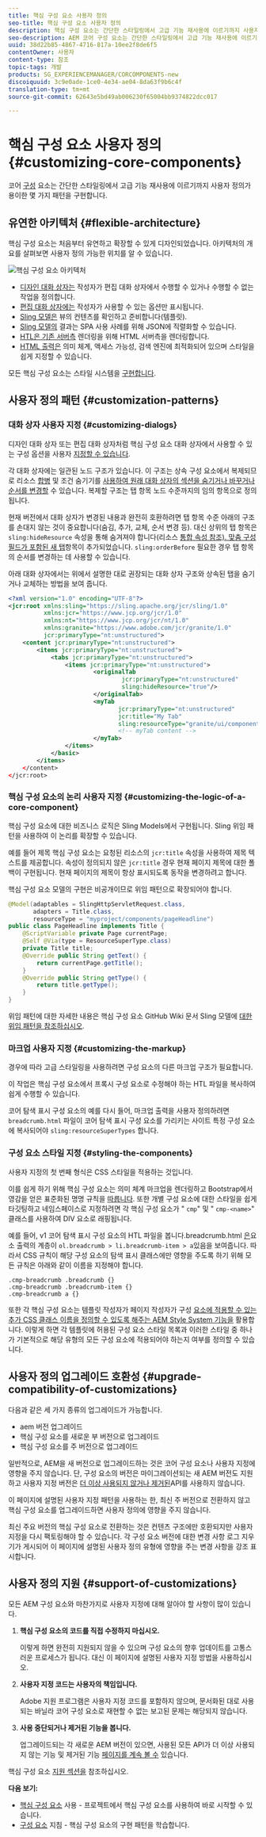 ```yaml
---
title: 핵심 구성 요소 사용자 정의
seo-title: 핵심 구성 요소 사용자 정의
description: 핵심 구성 요소는 간단한 스타일링에서 고급 기능 재사용에 이르기까지 사용자 정의가 용이한 여러 패턴을 구현합니다.
seo-description: AEM 코어 구성 요소는 간단한 스타일링에서 고급 기능 재사용에 이르기까지 간편한 사용자 지정이 가능한 여러 패턴을 구현합니다.
uuid: 38d22b85-4867-4716-817a-10ee2f8de6f5
contentOwner: 사용자
content-type: 참조
topic-tags: 개발
products: SG_EXPERIENCEMANAGER/CORCOMPONENTS-new
discoiquuid: 3c9e0ade-1ce0-4e34-ae04-8da63f9b6c4f
translation-type: tm+mt
source-git-commit: 62643e5bd49ab006230f65004bb9374822dcc017

---
```



# 핵심 구성 요소 사용자 정의{#customizing-core-components}

코어 [구성](developing.md) 요소는 간단한 스타일링에서 고급 기능 재사용에 이르기까지 사용자 정의가 용이한 몇 가지 패턴을 구현합니다.

## 유연한 아키텍처 {#flexible-architecture}

핵심 구성 요소는 처음부터 유연하고 확장할 수 있게 디자인되었습니다. 아키텍처의 개요를 살펴보면 사용자 정의 가능한 위치를 알 수 있습니다.

![핵심 구성 요소 아키텍처](assets/screen_shot_2018-12-07at093742.png)

* [디자인 대화 상자는](authoring.md#edit-and-design-dialogs) 작성자가 편집 대화 상자에서 수행할 수 있거나 수행할 수 없는 작업을 정의합니다.
* [편집 대화 상자에는](authoring.md#edit-and-design-dialogs) 작성자가 사용할 수 있는 옵션만 표시됩니다.
* [Sling 모델은](#customizing-the-logic-of-a-core-component) 뷰의 컨텐츠를 확인하고 준비합니다(템플릿).
* [Sling 모델의](#customizing-the-logic-of-a-core-component) 결과는 SPA 사용 사례를 위해 JSON에 직렬화할 수 있습니다.
* [HTL은 기존 서버측](#customizing-the-markup) 렌더링을 위해 HTML 서버측을 렌더링합니다.
* [HTML 출력은](#customizing-the-markup) 의미 체계, 액세스 가능성, 검색 엔진에 최적화되어 있으며 스타일을 쉽게 지정할 수 있습니다.

모든 핵심 구성 요소는 스타일 시스템을 [구현합니다](customizing.md).

## 사용자 정의 패턴 {#customization-patterns}

### 대화 상자 사용자 지정 {#customizing-dialogs}

디자인 대화 상자 또는 편집 대화 상자처럼 핵심 구성 요소 대화 상자에서 사용할 수 있는 구성 옵션을 사용자 [지정할 수 있습니다](authoring.md).

각 대화 상자에는 일관된 노드 구조가 있습니다. 이 구조는 상속 구성 요소에서 복제되므로 리소스 [합병](https://helpx.adobe.com/experience-manager/6-4/sites/developing/using/sling-resource-merger.html) 및 조건 숨기기를 [사용하여 원래 대화 상자의 섹션을 숨기거나 바꾸거나 순서를 변경할](https://helpx.adobe.com/experience-manager/6-5/sites/developing/using/hide-conditions.html) 수 있습니다. 복제할 구조는 탭 항목 노드 수준까지의 임의 항목으로 정의됩니다.

현재 버전에서 대화 상자가 변경된 내용과 완전히 호환하려면 탭 항목 수준 아래의 구조를 손대지 않는 것이 중요합니다(숨김, 추가, 교체, 순서 변경 등). 대신 상위의 탭 항목은 `sling:hideResource` 속성을 통해 숨겨져야 합니다(리소스 [통합 속성 참조). 맞춤 구성 필드가 포함된 새 탭](https://helpx.adobe.com/experience-manager/6-5/sites/developing/using/sling-resource-merger.html)항목이 추가되었습니다. `sling:orderBefore` 필요한 경우 탭 항목의 순서를 변경하는 데 사용할 수 있습니다.

아래 대화 상자에서는 위에서 설명한 대로 권장되는 대화 상자 구조와 상속된 탭을 숨기거나 교체하는 방법을 보여 줍니다.

<!-- 

Comment Type: annotation
Last Modified By: ims-author-CE1E2CE451D1F0680A490D45@AdobeID
Last Modified Date: 2017-04-17T17:43:20.265-0400

Should we provide guidance on how to name their CSS classes, etc. to align to component re-usability best-practices? We tout that we follow bootstrap css naming, should we be counseling customers to align similarly? .cmp- 
<component name="">
  -- 
 <element>
   - 
  <element descriptor="">
    ? 
  </element> 
 </element> 
</component>

 -->

```xml
<?xml version="1.0" encoding="UTF-8"?>
<jcr:root xmlns:sling="https://sling.apache.org/jcr/sling/1.0"
          xmlns:jcr="https://www.jcp.org/jcr/1.0"
          xmlns:nt="https://www.jcp.org/jcr/nt/1.0"
          xmlns:granite="https://www.adobe.com/jcr/granite/1.0"
          jcr:primaryType="nt:unstructured">
    <content jcr:primaryType="nt:unstructured">
        <items jcr:primaryType="nt:unstructured">
            <tabs jcr:primaryType="nt:unstructured">
                <items jcr:primaryType="nt:unstructured">
                        <originalTab
                                jcr:primaryType="nt:unstructured"
                                sling:hideResource="true"/>
                        </originalTab>
                        <myTab
                               jcr:primaryType="nt:unstructured"
                               jcr:title="My Tab"
                               sling:resourceType="granite/ui/components/coral/foundation/container"/>
                               <!-- myTab content -->
                        </myTab>
                </items>
            </basic>
        </items>
    </content>
</jcr:root>
```

### 핵심 구성 요소의 논리 사용자 지정 {#customizing-the-logic-of-a-core-component}

핵심 구성 요소에 대한 비즈니스 로직은 Sling Models에서 구현됩니다. Sling 위임 패턴을 사용하여 이 논리를 확장할 수 있습니다.

예를 들어 제목 핵심 구성 요소는 요청된 리소스의 `jcr:title` 속성을 사용하여 제목 텍스트를 제공합니다. 속성이 정의되지 않은 `jcr:title` 경우 현재 페이지 제목에 대한 폴백이 구현됩니다. 현재 페이지의 제목이 항상 표시되도록 동작을 변경하려고 합니다.

핵심 구성 요소 모델의 구현은 비공개이므로 위임 패턴으로 확장되어야 합니다.

```java
@Model(adaptables = SlingHttpServletRequest.class,
       adapters = Title.class,
       resourceType = "myproject/components/pageHeadline")
public class PageHeadline implements Title {
    @ScriptVariable private Page currentPage;
    @Self @Via(type = ResourceSuperType.class)
    private Title title;
    @Override public String getText() {
        return currentPage.getTitle();
    }
    @Override public String getType() {
        return title.getType();
    }
}
```

위임 패턴에 대한 자세한 내용은 핵심 구성 요소 GitHub Wiki 문서 Sling 모델에 [대한 위임 패턴을 참조하십시오](https://github.com/adobe/aem-core-wcm-components/wiki/Delegation-Pattern-for-Sling-Models).

### 마크업 사용자 지정 {#customizing-the-markup}

경우에 따라 고급 스타일링을 사용하려면 구성 요소의 다른 마크업 구조가 필요합니다.

이 작업은 핵심 구성 요소에서 프록시 구성 요소로 수정해야 하는 HTL 파일을 복사하여 쉽게 수행할 수 있습니다.

코어 탐색 표시 구성 요소의 예를 다시 들어, 마크업 출력을 사용자 정의하려면 `breadcrumb.html` 파일이 코어 탐색 표시 구성 요소를 가리키는 사이트 특정 구성 요소에 복사되어야 `sling:resourceSuperTypes` 합니다.

<!-- 

Comment Type: annotation
Last Modified By: ims-author-CE1E2CE451D1F0680A490D45@AdobeID
Last Modified Date: 2017-04-17T17:43:20.265-0400

Should we provide guidance on how to name their CSS classes, etc. to align to component re-usability best-practices? We tout that we follow bootstrap css naming, should we be counseling customers to align similarly? .cmp- 
<component name="">
  -- 
 <element>
   - 
  <element descriptor="">
    ? 
  </element> 
 </element> 
</component>

 -->

### 구성 요소 스타일 지정 {#styling-the-components}

사용자 지정의 첫 번째 형식은 CSS 스타일을 적용하는 것입니다.

이를 쉽게 하기 위해 핵심 구성 요소는 의미 체계 마크업을 렌더링하고 Bootstrap에서 영감을 얻은 표준화된 명명 규칙을 [따릅니다](https://getbootstrap.com/). 또한 개별 구성 요소에 대한 스타일을 쉽게 타깃팅하고 네임스페이스로 지정하려면 각 핵심 구성 요소가 " `cmp`" 및 " `cmp-<name>`" 클래스를 사용하여 DIV 요소로 래핑됩니다.

예를 들어, v1 코어 탐색 표시 구성 요소의 HTL 파일을 봅니다.breadcrumb.html [은](https://github.com/adobe/aem-core-wcm-components/blob/master/content/src/content/jcr_root/apps/core/wcm/components/breadcrumb/v2/breadcrumb/breadcrumb.html)요소 출력의 계층이 `ol.breadcrumb > li.breadcrumb-item > a`있음을 보여줍니다. 따라서 CSS 규칙이 해당 구성 요소의 탐색 표시 클래스에만 영향을 주도록 하기 위해 모든 규칙은 아래와 같이 이름을 지정해야 합니다.

```shell
.cmp-breadcrumb .breadcrumb {}  
.cmp-breadcrumb .breadcrumb-item {}  
.cmp-breadcrumb a {}
```

또한 각 핵심 구성 요소는 템플릿 작성자가 페이지 작성자가 구성 [요소에 적용할 수 있는 추가 CSS 클래스 이름을 정의할 수 있도록 해주는 AEM Style System 기능을](https://helpx.adobe.com/experience-manager/6-5/sites/authoring/using/style-system.html) 활용합니다. 이렇게 하면 각 템플릿에 허용된 구성 요소 스타일 목록과 이러한 스타일 중 하나가 기본적으로 해당 유형의 모든 구성 요소에 적용되어야 하는지 여부를 정의할 수 있습니다.

## 사용자 정의 업그레이드 호환성 {#upgrade-compatibility-of-customizations}

다음과 같은 세 가지 종류의 업그레이드가 가능합니다.

* aem 버전 업그레이드
* 핵심 구성 요소를 새로운 부 버전으로 업그레이드
* 핵심 구성 요소를 주 버전으로 업그레이드

일반적으로, AEM을 새 버전으로 업그레이드하는 것은 코어 구성 요소나 사용자 지정에 영향을 주지 않습니다. 단, 구성 요소의 버전은 마이그레이션되는 새 AEM 버전도 지원하고 사용자 지정 버전은 [더 이상 사용되지 않거나 제거된](https://helpx.adobe.com/experience-manager/6-5/release-notes/deprecated-removed-features.html)API를 사용하지 않습니다.

이 페이지에 설명된 사용자 지정 패턴을 사용하는 한, 최신 주 버전으로 전환하지 않고 핵심 구성 요소를 업그레이드하면 사용자 정의에 영향을 주지 않습니다.

최신 주요 버전의 핵심 구성 요소로 전환하는 것은 컨텐츠 구조에만 호환되지만 사용자 지정을 다시 팩토링해야 할 수 있습니다. 각 구성 요소 버전에 대한 변경 사항 로그 지우기가 게시되어 이 페이지에 설명된 사용자 정의 유형에 영향을 주는 변경 사항을 강조 표시합니다.

## 사용자 정의 지원 {#support-of-customizations}

모든 AEM 구성 요소와 마찬가지로 사용자 지정에 대해 알아야 할 사항이 많이 있습니다.

1. **핵심 구성 요소의 코드를 직접 수정하지 마십시오.**

   이렇게 하면 완전히 지원되지 않을 수 있으며 구성 요소의 향후 업데이트를 고통스러운 프로세스가 됩니다. 대신 이 페이지에 설명된 사용자 지정 방법을 사용하십시오.

1. **사용자 지정 코드는 사용자의 책임입니다.**

   Adobe 지원 프로그램은 사용자 지정 코드를 포함하지 않으며, 문서화된 [](using.md) 대로 사용되는 바닐라 코어 구성 요소로 재현할 수 없는 보고된 문제는 해당되지 않습니다.

1. **사용 중단되거나 제거된 기능을 봅니다.**

   업그레이드되는 각 새로운 AEM 버전이 있으면, 사용된 모든 API가 더 이상 사용되지 않는 기능 및 제거된 기능 [페이지를 계속 볼 수](https://helpx.adobe.com/experience-manager/6-5/release-notes/deprecated-removed-features.html) 있습니다.

핵심 구성 요소 [지원 섹션을](developing.md#core-component-support) 참조하십시오.

**다음 보기:**

* [핵심 구성 요소](using.md) 사용 - 프로젝트에서 핵심 구성 요소를 사용하여 바로 시작할 수 있습니다.
* [구성 요소](guidelines.md) 지침 - 핵심 구성 요소의 구현 패턴을 학습합니다.
